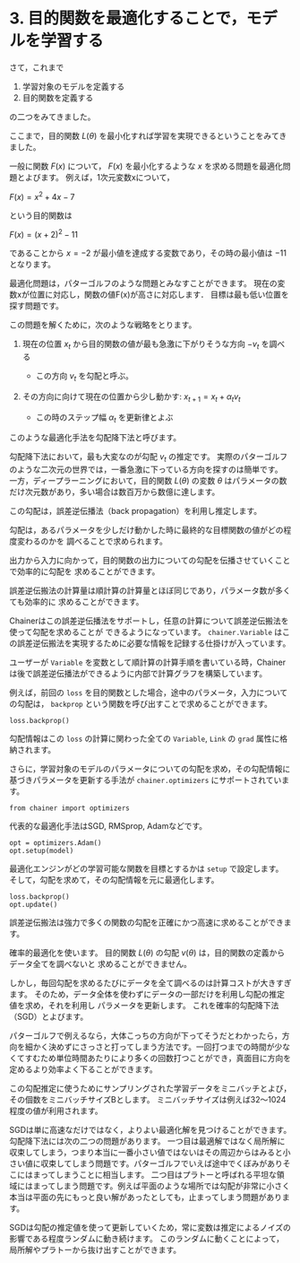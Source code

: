 # 3. 目的関数を最適化することで，モデルを学習する

さて，これまで

1. 学習対象のモデルを定義する
2. 目的関数を定義する

の二つをみてきました。

ここまで，目的関数 $L(\theta)$ を最小化すれば学習を実現できるということをみてきました。

一般に関数 $F(x)$ について， $F(x)$ を最小化するような $x$ を求める問題を最適化問題とよびます。
例えば，1次元変数xについて，

$F(x)=x^2 + 4x - 7$

という目的関数は

$F(x)=(x+2)^2 - 11$

であることから $x=-2$ が最小値を達成する変数であり，その時の最小値は $-11$ となります。

最適化問題は，パターゴルフのような問題とみなすことができます。
現在の変数xが位置に対応し，関数の値F(x)が高さに対応します．
目標は最も低い位置を探す問題です。

この問題を解くために，次のような戦略をとります。

1. 現在の位置 $x_t$ から目的関数の値が最も急激に下がりそうな方向 $-v_t$ を調べる

    * この方向 $v_t$ を勾配と呼ぶ。

2. その方向に向けて現在の位置から少し動かす: $x_{t+1} = x_t + \alpha_t v_t$

    * この時のステップ幅 $\alpha_t$ を更新律とよぶ

このような最適化手法を勾配降下法と呼びます。

勾配降下法において，最も大変なのが勾配 $v_t$ の推定です。
実際のパターゴルフのような二次元の世界では，一番急激に下っている方向を探すのは簡単です。
一方，ディープラーニングにおいて，目的関数 $L(\theta)$ の変数 $\theta$ はパラメータの数だけ次元数があり，多い場合は数百万から数億に達します。

この勾配は，誤差逆伝播法（back propagation）を利用し推定します。

勾配は，あるパラメータを少しだけ動かした時に最終的な目標関数の値がどの程度変わるのかを
調べることで求められます。

出力から入力に向かって，目的関数の出力についての勾配を伝播させていくことで効率的に勾配を
求めることができます。

誤差逆伝搬法の計算量は順計算の計算量とほぼ同じであり，パラメータ数が多くても効率的に
求めることができます。

Chainerはこの誤差逆伝播法をサポートし，任意の計算について誤差逆伝搬法を使って勾配を求めることが
できるようになっています。
`chainer.Variable` はこの誤差逆伝搬法を実現するために必要な情報を記録する仕掛けが入っています。

ユーザーが `Variable` を変数として順計算の計算手順を書いている時，Chainerは後で誤差逆伝播法ができるように内部で計算グラフを構築しています。

例えば，前回の `loss` を目的関数とした場合，途中のパラメータ，入力についての勾配は， `backprop` という関数を呼び出すことで求めることができます。

```
loss.backprop()
```

勾配情報はこの `loss` の計算に関わった全ての `Variable`, `Link` の `grad` 属性に格納されます。

さらに，学習対象のモデルのパラメータについての勾配を求め，その勾配情報に基づきパラメータを更新する手法が `chainer.optimizers` にサポートされています。

```
from chainer import optimizers
```

代表的な最適化手法はSGD, RMSprop, Adamなどです。

```
opt = optimizers.Adam()
opt.setup(model)
```

最適化エンジンがどの学習可能な関数を目標とするかは `setup` で設定します。
そして，勾配を求めて，その勾配情報を元に最適化します。

```
loss.backprop()
opt.update()
```

誤差逆伝搬法は強力で多くの関数の勾配を正確にかつ高速に求めることができます。

確率的最適化を使います。
目的関数 $L(\theta)$ の勾配 $v(\theta)$ は，目的関数の定義からデータ全てを調べないと
求めることができません。

しかし，毎回勾配を求めるたびにデータを全て調べるのは計算コストが大きすぎます。
そのため，データ全体を使わずにデータの一部だけを利用し勾配の推定値を求め，それを利用し
パラメータを更新します。
これを確率的勾配降下法（SGD）とよびます。

パターゴルフで例えるなら，大体こっちの方向が下ってそうだとわかったら，方向を細かく決めずにさっさと打ってしまう方法です。一回打つまでの時間が少なくてすむため単位時間あたりにより多くの回数打つことができ，真面目に方向を定めるより効率よく下ることができます。

この勾配推定に使うためにサンプリングされた学習データをミニバッチとよび，その個数をミニバッチサイズBとします。
ミニバッチサイズは例えば32〜1024程度の値が利用されます。

SGDは単に高速なだけではなく，よりよい最適化解を見つけることができます。
勾配降下法には次の二つの問題があります。
一つ目は最適解ではなく局所解に収束してしまう，つまり本当に一番小さい値ではないはその周辺からはみると小さい値に収束してしまう問題です。パターゴルフでいえば途中でくぼみがありそこにはまってしまうことに相当します。
二つ目はプラトーと呼ばれる平坦な領域にはまってしまう問題です。例えば平面のような場所では勾配が非常に小さく本当は平面の先にもっと良い解があったとしても，止まってしまう問題があります。

SGDは勾配の推定値を使って更新していくため，常に変数は推定によるノイズの影響である程度ランダムに動き続けます。
このランダムに動くことによって，局所解やプラトーから抜け出すことができます。
